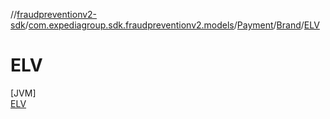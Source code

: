 //[fraudpreventionv2-sdk](../../../../../index.md)/[com.expediagroup.sdk.fraudpreventionv2.models](../../../index.md)/[Payment](../../index.md)/[Brand](../index.md)/[ELV](index.md)

# ELV

[JVM]\
[ELV](index.md)
